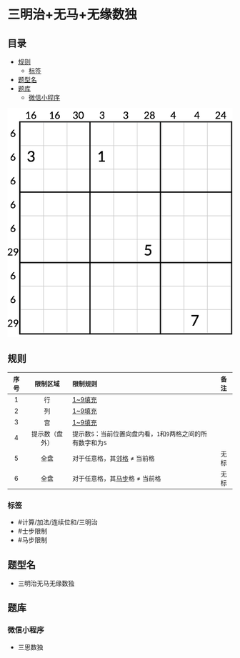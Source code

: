 # 三明治+无马+无缘数独
<!-- START doctoc generated TOC please keep comment here to allow auto update -->
<!-- DON'T EDIT THIS SECTION, INSTEAD RE-RUN doctoc TO UPDATE -->
## 目录

- [规则](#%E8%A7%84%E5%88%99)
  - [标签](#%E6%A0%87%E7%AD%BE)
- [题型名](#%E9%A2%98%E5%9E%8B%E5%90%8D)
- [题库](#%E9%A2%98%E5%BA%93)
  - [微信小程序](#%E5%BE%AE%E4%BF%A1%E5%B0%8F%E7%A8%8B%E5%BA%8F)

<!-- END doctoc generated TOC please keep comment here to allow auto update -->

![题](../../../images/sudoku/三明治+无马+无缘数独.png)

## 规则

| 序号  |  限制区域   | 限制规则                                  | 备注  |
|:---:|:-------:|:--------------------------------------|:---:|
|  1  |    行    | [1~9填充]                               |     |
|  2  |    列    | [1~9填充]                               |     |
|  3  |    宫    | [1~9填充]                               |     |
|  4  | 提示数（盘外） | 提示数`S`：当前位置向盘内看，`1`和`9`两格之间的所有数字和为`S` ||
|  5  |   全盘    | 对于任意格，其[邻格] ≠ 当前格                     | 无标  |
|  6  |   全盘    | 对于任意格，其[马步]格 ≠ 当前格                    | 无标  |

### 标签

- #计算/加法/连续位和/三明治
- #士步限制
- #马步限制

## 题型名

- 三明治无马无缘数独

## 题库

### 微信小程序

- 三思数独

[1~9填充]: ../../../rules/rules.md#1to9填充

[邻格]: ../../../rules/rules.md#邻格

[马步]: ../../../rules/rules.md#马步
